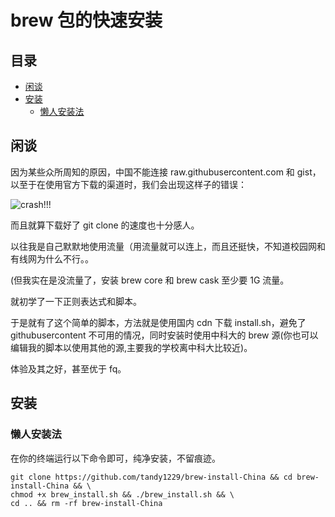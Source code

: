 # brew 包的快速安装

## 目录

<!-- TOC GFM -->

* [闲谈](#闲谈)
* [安装](#安装)
  - [懒人安装法](#懒人安装法)

<!-- /TOC -->

## 闲谈

因为某些众所周知的原因，中国不能连接 raw\.githubusercontent\.com 和 gist，以至于在使用官方下载的渠道时，我们会出现这样子的错误：

![crash!!!](https://i.loli.net/2020/12/16/9zFVgnu2UyjW36T.png)

而且就算下载好了 git clone 的速度也十分感人。

以往我是自己默默地使用流量（用流量就可以连上，而且还挺快，不知道校园网和有线网为什么不行。。

(但我实在是没流量了，安装 brew core 和 brew cask 至少要 1G 流量。

就初学了一下正则表达式和脚本。

于是就有了这个简单的脚本，方法就是使用国内 cdn 下载 install\.sh，避免了 githubusercontent 不可用的情况，同时安装时使用中科大的 brew 源(你也可以编辑我的脚本以使用其他的源,主要我的学校离中科大比较近)。

体验及其之好，甚至优于 fq。

## 安装

### 懒人安装法

在你的终端运行以下命令即可，纯净安装，不留痕迹。

```shell
git clone https://github.com/tandy1229/brew-install-China && cd brew-install-China && \
chmod +x brew_install.sh && ./brew_install.sh && \
cd .. && rm -rf brew-install-China
```
